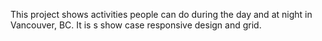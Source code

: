 This project shows activities people can do during the day and at night in Vancouver, BC.
It is s show case responsive design and grid.